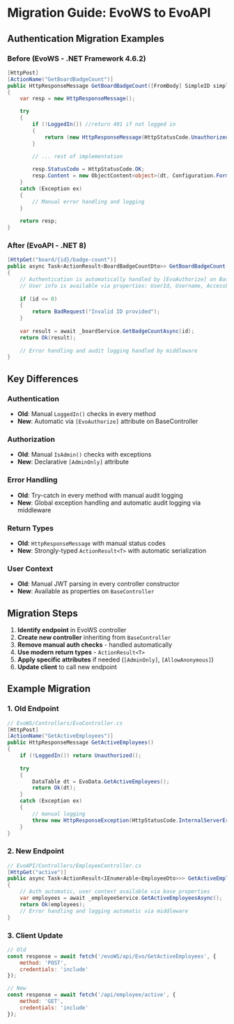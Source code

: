 # Migration Guide: EvoWS to EvoAPI

## Authentication Migration Examples

### Before (EvoWS - .NET Framework 4.6.2)
```csharp
[HttpPost]
[ActionName("GetBoardBadgeCount")]
public HttpResponseMessage GetBoardBadgeCount([FromBody] SimpleID simpleid)
{
    var resp = new HttpResponseMessage();

    try
    {
        if (!LoggedIn()) //return 401 if not logged in
        {
            return (new HttpResponseMessage(HttpStatusCode.Unauthorized) { Content = new StringContent("") });
        }

        // ... rest of implementation
        
        resp.StatusCode = HttpStatusCode.OK;
        resp.Content = new ObjectContent<object>(dt, Configuration.Formatters.JsonFormatter);
    }
    catch (Exception ex)
    {
        // Manual error handling and logging
    }
    
    return resp;
}
```

### After (EvoAPI - .NET 8)
```csharp
[HttpGet("board/{id}/badge-count")]
public async Task<ActionResult<BoardBadgeCountDto>> GetBoardBadgeCount(int id)
{
    // Authentication is automatically handled by [EvoAuthorize] on BaseController
    // User info is available via properties: UserId, Username, AccessLevel, etc.
    
    if (id <= 0)
    {
        return BadRequest("Invalid ID provided");
    }
    
    var result = await _boardService.GetBadgeCountAsync(id);
    return Ok(result);
    
    // Error handling and audit logging handled by middleware
}
```

## Key Differences

### Authentication
- **Old**: Manual `LoggedIn()` checks in every method
- **New**: Automatic via `[EvoAuthorize]` attribute on BaseController

### Authorization  
- **Old**: Manual `IsAdmin()` checks with exceptions
- **New**: Declarative `[AdminOnly]` attribute

### Error Handling
- **Old**: Try-catch in every method with manual audit logging
- **New**: Global exception handling and automatic audit logging via middleware

### Return Types
- **Old**: `HttpResponseMessage` with manual status codes
- **New**: Strongly-typed `ActionResult<T>` with automatic serialization

### User Context
- **Old**: Manual JWT parsing in every controller constructor
- **New**: Available as properties on `BaseController`

## Migration Steps

1. **Identify endpoint** in EvoWS controller
2. **Create new controller** inheriting from `BaseController`
3. **Remove manual auth checks** - handled automatically
4. **Use modern return types** - `ActionResult<T>`
5. **Apply specific attributes** if needed (`[AdminOnly]`, `[AllowAnonymous]`)
6. **Update client** to call new endpoint

## Example Migration

### 1. Old Endpoint
```csharp
// EvoWS/Controllers/EvoController.cs
[HttpPost]
[ActionName("GetActiveEmployees")]
public HttpResponseMessage GetActiveEmployees()
{
    if (!LoggedIn()) return Unauthorized();
    
    try 
    {
        DataTable dt = EvoData.GetActiveEmployees();
        return Ok(dt);
    }
    catch (Exception ex)
    {
        // manual logging
        throw new HttpResponseException(HttpStatusCode.InternalServerError);
    }
}
```

### 2. New Endpoint
```csharp
// EvoAPI/Controllers/EmployeeController.cs
[HttpGet("active")]
public async Task<ActionResult<IEnumerable<EmployeeDto>>> GetActiveEmployees()
{
    // Auth automatic, user context available via base properties
    var employees = await _employeeService.GetActiveEmployeesAsync();
    return Ok(employees);
    // Error handling and logging automatic via middleware
}
```

### 3. Client Update
```javascript
// Old
const response = await fetch('/evoWS/api/Evo/GetActiveEmployees', {
    method: 'POST',
    credentials: 'include'
});

// New  
const response = await fetch('/api/employee/active', {
    method: 'GET',
    credentials: 'include'
});
```

